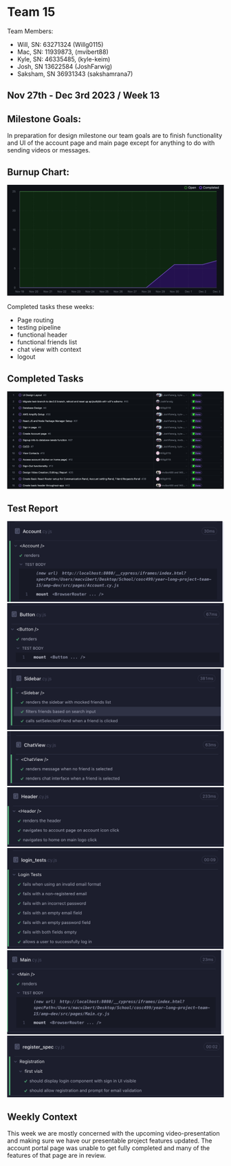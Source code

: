 # Team 15

Team Members: 
- Will, SN: 63271324 (Willg0115)
- Mac, SN: 11939873, (mvibert88)
- Kyle, SN: 46335485, (kyle-keim) 
- Josh, SN 13622584 (JoshFarwig)
- Saksham, SN 36931343 (sakshamrana7)

## Nov 27th - Dec 3rd 2023 / Week 13 

## Milestone Goals: 
In preparation for design milestone our team goals are to finish functionality and UI of the account page and main page except for anything to do with sending videos or messages.

## Burnup Chart:

![week 13 burnup](./screenshots/burnup_13.png)

Completed tasks these weeks:
- Page routing
- testing pipeline
- functional header
- functional friends list
- chat view with context
- logout

## Completed Tasks
![Screenshot 2023-11-teamlogtaskboard](./screenshots/done_week13.png)

## Test Report

![tests](./screenshots//tests/account-page-test-dec3.png)
![tests](./screenshots//tests/button-test-dec3.png)
![tests](./screenshots//tests/sidebar-test-dec3.png)
![tests](./screenshots//tests/chatview-test-dec3.png)
![tests](./screenshots//tests/header-test-dec3.png)
![tests](./screenshots//tests/login-spec-dec3.png)
![tests](./screenshots//tests/main-page-test-dec3.png)
![tests](./screenshots//tests/register-spec-dec3.png)

## Weekly Context
This week we are mostly concerned with the upcoming video-presentation and making sure we have our presentable project features updated. The account portal page was unable to get fully completed and many of the features of that page are in review.
